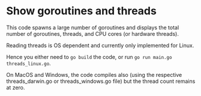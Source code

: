 # Show goroutines and threads

This code spawns a large number of goroutines and displays the total number of goroutines, threads, and CPU cores (or hardware threads). 

Reading threads is OS dependent and currently only implemented for Linux. 

Hence you either need to `go build` the code, or run `go run main.go threads_linux.go`. 

On MacOS and Windows, the code compiles also (using the respective threads_darwin.go or threads_windows.go file) but the thread count remains at zero.